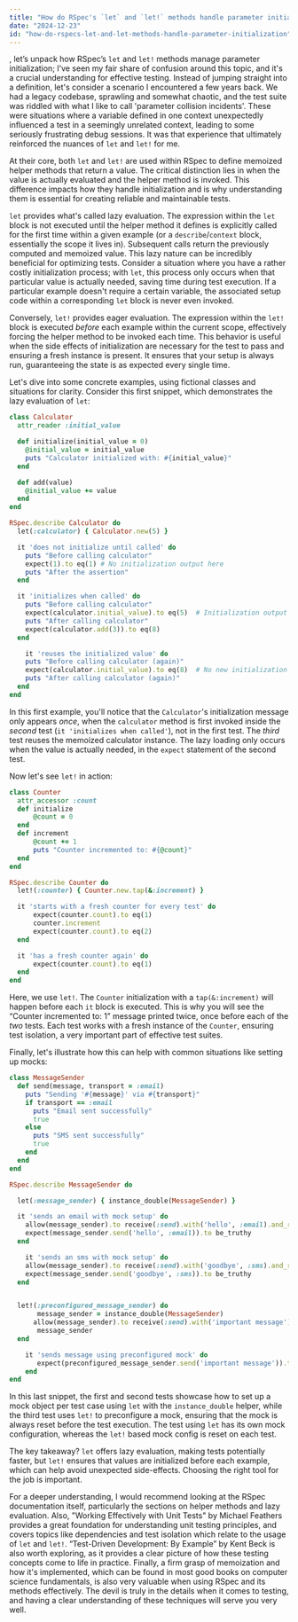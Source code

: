 ```yaml
---
title: "How do RSpec's `let` and `let!` methods handle parameter initialization?"
date: "2024-12-23"
id: "how-do-rspecs-let-and-let-methods-handle-parameter-initialization"
---
```


, let’s unpack how RSpec’s `let` and `let!` methods manage parameter initialization; I’ve seen my fair share of confusion around this topic, and it's a crucial understanding for effective testing. Instead of jumping straight into a definition, let's consider a scenario I encountered a few years back. We had a legacy codebase, sprawling and somewhat chaotic, and the test suite was riddled with what I like to call 'parameter collision incidents'. These were situations where a variable defined in one context unexpectedly influenced a test in a seemingly unrelated context, leading to some seriously frustrating debug sessions. It was that experience that ultimately reinforced the nuances of `let` and `let!` for me.

At their core, both `let` and `let!` are used within RSpec to define memoized helper methods that return a value. The critical distinction lies in when the value is actually evaluated and the helper method is invoked. This difference impacts how they handle initialization and is why understanding them is essential for creating reliable and maintainable tests.

`let` provides what's called lazy evaluation. The expression within the `let` block is not executed until the helper method it defines is explicitly called for the first time within a given example (or a `describe`/`context` block, essentially the scope it lives in). Subsequent calls return the previously computed and memoized value. This lazy nature can be incredibly beneficial for optimizing tests. Consider a situation where you have a rather costly initialization process; with `let`, this process only occurs when that particular value is actually needed, saving time during test execution. If a particular example doesn't require a certain variable, the associated setup code within a corresponding `let` block is never even invoked.

Conversely, `let!` provides eager evaluation. The expression within the `let!` block is executed *before* each example within the current scope, effectively forcing the helper method to be invoked each time. This behavior is useful when the side effects of initialization are necessary for the test to pass and ensuring a fresh instance is present. It ensures that your setup is always run, guaranteeing the state is as expected every single time.

Let's dive into some concrete examples, using fictional classes and situations for clarity. Consider this first snippet, which demonstrates the lazy evaluation of `let`:

```ruby
class Calculator
  attr_reader :initial_value

  def initialize(initial_value = 0)
    @initial_value = initial_value
    puts "Calculator initialized with: #{initial_value}"
  end

  def add(value)
    @initial_value += value
  end
end

RSpec.describe Calculator do
  let(:calculator) { Calculator.new(5) }

  it 'does not initialize until called' do
    puts "Before calling calculator"
    expect(1).to eq(1) # No initialization output here
    puts "After the assertion"
  end

  it 'initializes when called' do
    puts "Before calling calculator"
    expect(calculator.initial_value).to eq(5)  # Initialization output here
    puts "After calling calculator"
    expect(calculator.add(3)).to eq(8)
  end

    it 'reuses the initialized value' do
    puts "Before calling calculator (again)"
    expect(calculator.initial_value).to eq(8)  # No new initialization here
    puts "After calling calculator (again)"
  end
end
```

In this first example, you'll notice that the `Calculator`'s initialization message only appears *once*, when the `calculator` method is first invoked inside the *second* test (`it 'initializes when called'`), not in the first test. The *third* test reuses the memoized calculator instance. The lazy loading only occurs when the value is actually needed, in the `expect` statement of the second test.

Now let's see `let!` in action:

```ruby
class Counter
  attr_accessor :count
  def initialize
      @count = 0
  end
  def increment
      @count += 1
      puts "Counter incremented to: #{@count}"
  end
end

RSpec.describe Counter do
  let!(:counter) { Counter.new.tap(&:increment) }

  it 'starts with a fresh counter for every test' do
      expect(counter.count).to eq(1)
      counter.increment
      expect(counter.count).to eq(2)
  end

  it 'has a fresh counter again' do
      expect(counter.count).to eq(1)
  end
end
```

Here, we use `let!`. The `Counter` initialization with a `tap(&:increment)` will happen before each `it` block is executed. This is why you will see the “Counter incremented to: 1” message printed twice, once before each of the *two* tests. Each test works with a fresh instance of the `Counter`, ensuring test isolation, a very important part of effective test suites.

Finally, let's illustrate how this can help with common situations like setting up mocks:

```ruby
class MessageSender
  def send(message, transport = :email)
    puts "Sending '#{message}' via #{transport}"
    if transport == :email
      puts "Email sent successfully"
      true
    else
      puts "SMS sent successfully"
      true
    end
  end
end

RSpec.describe MessageSender do

  let(:message_sender) { instance_double(MessageSender) }

  it 'sends an email with mock setup' do
    allow(message_sender).to receive(:send).with('hello', :email).and_return(true)
    expect(message_sender.send('hello', :email)).to be_truthy
  end

    it 'sends an sms with mock setup' do
    allow(message_sender).to receive(:send).with('goodbye', :sms).and_return(true)
    expect(message_sender.send('goodbye', :sms)).to be_truthy
  end


  let!(:preconfigured_message_sender) do
       message_sender = instance_double(MessageSender)
      allow(message_sender).to receive(:send).with('important message').and_return(true)
       message_sender
  end

    it 'sends message using preconfigured mock' do
       expect(preconfigured_message_sender.send('important message')).to be_truthy
    end
end

```

In this last snippet, the first and second tests showcase how to set up a mock object per test case using `let` with the `instance_double` helper, while the third test uses `let!` to preconfigure a mock, ensuring that the mock is always reset before the test execution. The test using `let` has its own mock configuration, whereas the `let!` based mock config is reset on each test.

The key takeaway? `let` offers lazy evaluation, making tests potentially faster, but `let!` ensures that values are initialized before each example, which can help avoid unexpected side-effects. Choosing the right tool for the job is important.

For a deeper understanding, I would recommend looking at the RSpec documentation itself, particularly the sections on helper methods and lazy evaluation. Also, "Working Effectively with Unit Tests" by Michael Feathers provides a great foundation for understanding unit testing principles, and covers topics like dependencies and test isolation which relate to the usage of `let` and `let!`. “Test-Driven Development: By Example” by Kent Beck is also worth exploring, as it provides a clear picture of how these testing concepts come to life in practice. Finally, a firm grasp of memoization and how it's implemented, which can be found in most good books on computer science fundamentals, is also very valuable when using RSpec and its methods effectively. The devil is truly in the details when it comes to testing, and having a clear understanding of these techniques will serve you very well.
